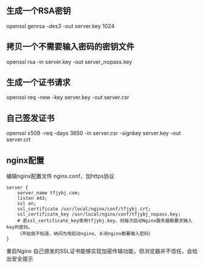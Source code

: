## 生成一个RSA密钥 
openssl genrsa -des3 -out server.key 1024

## 拷贝一个不需要输入密码的密钥文件
openssl rsa -in server.key -out server_nopass.key

## 生成一个证书请求
openssl req -new -key server.key -out server.csr

## 自己签发证书
openssl x509 -req -days 3650 -in server.csr -signkey server.key -out server.crt

## nginx配置
编辑nginx配置文件 nginx.conf，加https协议
```
server {
    server_name tfjybj.com;
    listen 443;
    ssl on;
    ssl_certificate /usr/local/nginx/conf/tfjybj.crt;
    ssl_certificate_key /usr/local/nginx/conf/tfjybj_nopass.key;
    # 若ssl_certificate_key使用tfjybj.key，则每次启动Nginx服务器都要求输入key的密码。
    （开始我不知道，纳闷为啥启动nginx、关闭nginx都要输入密码）
}
```
重启Nginx 
自己颁发的SSL证书能够实现加密传输功能，但浏览器并不信任，会给出安全提示